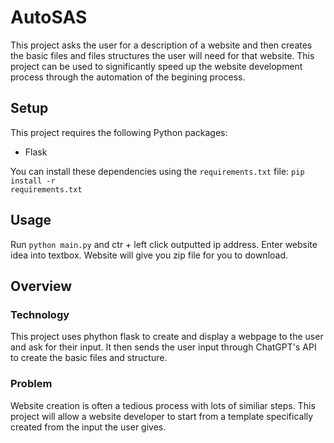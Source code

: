 # AutoSAS

This project asks the user for a description of a website and then creates the basic files and files structures the user will need for that website. This project can be used to significantly speed up the website development process through the automation of the begining process. 
## Setup
This project requires the following Python packages:

- Flask

You can install these dependencies using the `requirements.txt` file: <code>pip install -r requirements.txt</code>

## Usage 
Run <code>python main.py</code> and ctr + left click outputted ip address. Enter website idea into textbox. Website will give you zip file for you to download. 

## Overview

### Technology

This project uses phython flask to create and display a webpage to the user and ask for their input. It then sends the user input through ChatGPT's API to create the basic files and structure. 

### Problem

Website creation is often a tedious process with lots of similiar steps. This project will allow a website developer to start from a template specifically created from the input the user gives. 

